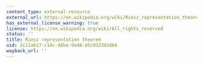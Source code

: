 ```yaml
---
content_type: external-resource
external_url: https://en.wikipedia.org/wiki/Riesz_representation_theorem
has_external_license_warning: true
license: https://en.wikipedia.org/wiki/All_rights_reserved
status: ''
title: Riesz representation theorem
uid: 2c11ab17-c14c-46be-9a48-e5c9323d1db4
wayback_url: ''
---
```

